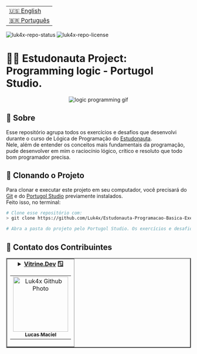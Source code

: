 <table align="right">
  <tr>
    <td>
      <a href="readme-en.md">🇺🇸 English</a>
    </td>
  </tr>
  <tr>
    <td>
      <a href="README.md">🇧🇷 Português</a>
    </td>
  </tr>
</table>

![luk4x-repo-status](https://img.shields.io/badge/Status-Finished-lightgrey?style=for-the-badge&logo=headspace&logoColor=green&color=lightgrey)
![luk4x-repo-license](https://img.shields.io/github/license/Luk4x/Estudonauta-Programacao-Basica-Exercicios?style=for-the-badge&logo=unlicense&logoColor=lightgrey)
# 👨‍🚀 Estudonauta Project: Programming logic - Portugol Studio.

<div align="center">
  <img src="https://user-images.githubusercontent.com/86276393/202290783-13072a3c-cb21-41af-86fd-e7820fc1d74e.gif" alt="logic programming gif" />
</div>

## 📝 Sobre

Esse repositório agrupa todos os exercícios e desafios que desenvolvi durante o curso de Lógica de Programação do [Estudonauta](https://estudonauta.com).<br>
Nele, além de entender os conceitos mais fundamentais da programação, pude desenvolver em mim o raciocínio lógico, crítico e resoluto que todo bom programador precisa.

## 📖 Clonando o Projeto

Para clonar e executar este projeto em seu computador, você precisará do [Git](https://git-scm.com/) e do [Portugol Studio](http://lite.acad.univali.br/portugol/) previamente instalados.<br>
Feito isso, no terminal:

```bash
# Clone esse repositório com:
> git clone https://github.com/Luk4x/Estudonauta-Programacao-Basica-Exercicios.git

# Abra a pasta do projeto pelo Portugol Studio. Os exercícios e desafios estão separados pelos módulos do curso, basta navegar entre eles e executar os arquivos desejados.
```

## 🤝 Contato dos Contribuintes

<table border="2">
  <tr>
    <td align="center">
      <details>
        <summary>
          <b><a href="https://cursos.alura.com.br/vitrinedev/lucasmacielf">Vitrine.Dev</a> 🪟</b>
          <table>
            <tr>
              <td align="center">
                <a href="https://github.com/Luk4x">
                  <img src="https://avatars.githubusercontent.com/Luk4x" width="150px;" alt="Luk4x Github Photo"/>
                </a>
                <br>
                <a href="https://www.linkedin.com/in/lucasmacielf/">
                  <sub>
                    <b>Lucas Maciel</b>
                  </sub>
                </a>
              </td>
            </tr>
          </table>
        </summary>

| :placard: Vitrine.Dev | Lucas Maciel |
| -------------  | --- |
| :sparkles: Nome        | **👨‍🚀 Estudonauta: Programação Básica**
| :label: Tecnologias | lógica de programação, portugol-studio
| :camera: Img         | ![](https://user-images.githubusercontent.com/86276393/202290783-13072a3c-cb21-41af-86fd-e7820fc1d74e.gif#vitrinedev)

</details>
</td>
</tr>
</table>
